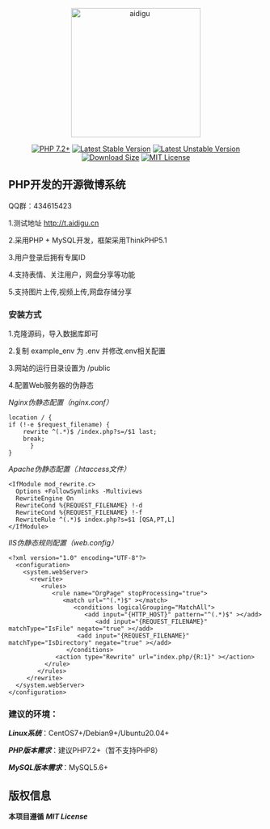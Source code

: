 <p align="center">
    <a href="https://github.com/lty628/aidigu">
        <img src="https://raw.githubusercontent.com/lty628/aidigu/master/public/favicon.ico" width="256" alt="aidigu" />
    </a>
</p>
<p align="center">
    <a href="https://github.com/lty628/aidigu"><img src="https://img.shields.io/badge/PHP-7.2%2B-blue?style=for-the-badge&color=%238d4bbb" alt="PHP 7.2+"></a>
    <a href="https://github.com/lty628/aidigu"><img src="https://img.shields.io/badge/STABLE-1.6.0-blue?style=for-the-badge&color=%230aa344" alt="Latest Stable Version"></a>
    <a href="https://github.com/lty628/aidigu"><img src="https://img.shields.io/badge/UNSTABLE-1.6.x--DEV-blue?style=for-the-badge&color=%23ff0097" alt="Latest Unstable Version"></a>
    <a href="https://github.com/lty628/aidigu"><img src="https://img.shields.io/badge/SIZE-9.3MB-blue?style=for-the-badge&color=%23f0c239" alt="Download Size"></a>
    <a href="https://raw.githubusercontent.com/lty628/aidigu/master/LICENSE"><img src="https://img.shields.io/badge/LICENSE-MIT-blue?style=for-the-badge&color=%234b5cc4" alt="MIT License"></a>
</p>



## **PHP开发的开源微博系统**

QQ群：434615423

1.测试地址 http://t.aidigu.cn

2.采用PHP + MySQL开发，框架采用ThinkPHP5.1

3.用户登录后拥有专属ID

4.支持表情、关注用户，网盘分享等功能

5.支持图片上传,视频上传,网盘存储分享

### **安装方式**

1.克隆源码，导入数据库即可

2.复制 example_env 为 .env 并修改.env相关配置

3.网站的运行目录设置为 /public

4.配置Web服务器的伪静态  

*Nginx伪静态配置（nginx.conf）*  

    location / {
    if (!-e $request_filename) {
        rewrite ^(.*)$ /index.php?s=/$1 last;
        break;
          }
    }

*Apache伪静态配置（.htaccess文件）*

    <IfModule mod_rewrite.c>
      Options +FollowSymlinks -Multiviews
      RewriteEngine On
      RewriteCond %{REQUEST_FILENAME} !-d
      RewriteCond %{REQUEST_FILENAME} !-f
      RewriteRule ^(.*)$ index.php?s=$1 [QSA,PT,L]
    </IfModule>

*IIS伪静态规则配置（web.config）*

    <?xml version="1.0" encoding="UTF-8"?>
      <configuration>
        <system.webServer>
          <rewrite>
             <rules>
                <rule name="OrgPage" stopProcessing="true">
                   <match url="^(.*)$" ></match>
                      <conditions logicalGrouping="MatchAll">
                         <add input="{HTTP_HOST}" pattern="^(.*)$" ></add>
                            <add input="{REQUEST_FILENAME}" matchType="IsFile" negate="true" ></add>
                       <add input="{REQUEST_FILENAME}" matchType="IsDirectory" negate="true" ></add>
                    </conditions>
                 <action type="Rewrite" url="index.php/{R:1}" ></action>
              </rule>
            </rules>
         </rewrite>
      </system.webServer>
    </configuration>
    
### **建议的环境：**

***Linux系统***：CentOS7+/Debian9+/Ubuntu20.04+  

***PHP版本需求***：建议PHP7.2+（暂不支持PHP8）  

***MySQL版本需求***：MySQL5.6+

## 版权信息

**本项目遵循** ***MIT License***
